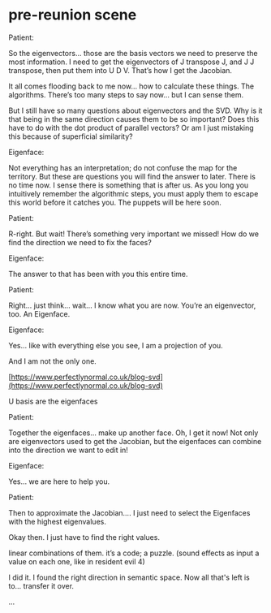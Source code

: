 # pre-reunion scene

Patient:

So the eigenvectors… those are the basis vectors we need to preserve the most information. I need to get the eigenvectors of J transpose J, and J J transpose, then put them into U D V. That’s how I get the Jacobian.

It all comes flooding back to me now… how to calculate these things. The algorithms. There’s too many steps to say now… but I can sense them.

But I still have so many questions about eigenvectors and the SVD. Why is it that being in the same direction causes them to be so important? Does this have to do with the dot product of parallel vectors? Or am I just mistaking this because of superficial similarity?

Eigenface:

Not everything has an interpretation; do not confuse the map for the territory. But these are questions you will find the answer to later. There is no time now. I sense there is something that is after us. As you long you intuitively remember the algorithmic steps, you must apply them to escape this world before it catches you. The puppets will be here soon.

Patient:

R-right. But wait! There’s something very important we missed! How do we find the direction we need to fix the faces?

Eigenface:

The answer to that has been with you this entire time.

Patient:

Right… just think… wait… I know what you are now. You’re an eigenvector, too. An Eigenface.

Eigenface:

Yes… like with everything else you see, I am a projection of you.

And I am not the only one.

[https://www.perfectlynormal.co.uk/blog-svd](https://www.perfectlynormal.co.uk/blog-svd)

U basis are the eigenfaces

Patient:

Together the eigenfaces… make up another face. Oh, I get it now! Not only are eigenvectors used to get the Jacobian, but the eigenfaces can combine into the direction we want to edit in!

Eigenface:

Yes… we are here to help you.

Patient:

Then to approximate the Jacobian…. I just need to select the Eigenfaces with the highest eigenvalues.

Okay then. I just have to find the right values. 

linear combinations of them. it’s a code; a puzzle. (sound effects as input a value on each one, like in resident evil 4)

I did it. I found the right direction in semantic space. Now all that's left is to… transfer it over.

…
